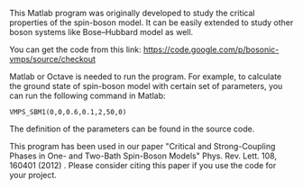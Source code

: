 This Matlab program was originally developed to study the critical properties of the spin-boson model. It can be easily extended to study other boson systems like Bose–Hubbard model as well.

You can get the code from this link:
https://code.google.com/p/bosonic-vmps/source/checkout

Matlab or Octave is needed to run the program. For example, to calculate the ground state of spin-boson model with certain set of parameters, you can run the following command in Matlab:
```
VMPS_SBM1(0,0,0.6,0.1,2,50,0)
```
The definition of the parameters can be found in the source code.

This program has been used in our paper "Critical and Strong-Coupling Phases in One- and Two-Bath Spin-Boson Models" Phys. Rev. Lett. 108, 160401 (2012) . Please consider citing this paper if you use the code for your project.
